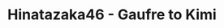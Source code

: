 ---
layout: videojs
title: Hinatazaka46 - Gaufre to Kimi
description: >+
    Translation by @sasori39883522
    
    Lyrics : Yasushi Akimoto
    Music & Arrangement : Yuki Tsujimura, Ken Ito
    Director: Yusuke Koroyasu
    Choreographer: Iripon
    Producer : Hiroaki Watanabe
    Production : PARADE Tokyo
id: jOXTRQghPwIr
lang: en
subtitles: 日向坂46ゴーフルと君.en.vtt
video_url: https://youtu.be/hfnS1AUCf5I
thumbnail: https://i.ytimg.com/vi/hfnS1AUCf5I/maxresdefault.jpg
plink: https://hinatacampaign.github.io/gaufre-to-kimi.html
---